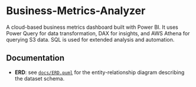 # Business-Metrics-Analyzer
A cloud-based business metrics dashboard built with Power BI. It uses Power Query for data transformation, DAX for insights, and AWS Athena for querying S3 data. SQL is used for extended analysis and automation.

## Documentation
- **ERD**: see [`docs/ERD.puml`](docs/ERD.puml) for the entity-relationship diagram describing the dataset schema.
